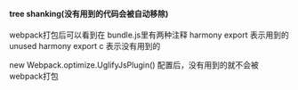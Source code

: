 #### tree shanking(没有用到的代码会被自动移除)

webpack打包后可以看到在 bundle.js里有两种注释
harmony export 表示用到的
unused harmony export c 表示没有用到的

new Webpack.optimize.UglifyJsPlugin()
配置后，没有用到的就不会被webpack打包